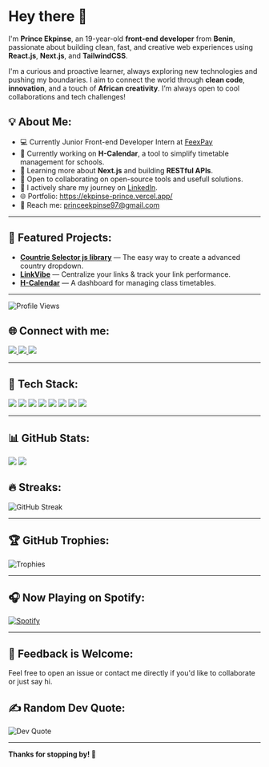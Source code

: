 # Hey there 👋

I'm **Prince Ekpinse**, an 19-year-old **front-end developer** from **Benin**, passionate about building clean, fast, and creative web experiences using **React.js**, **Next.js**, and **TailwindCSS**.

I'm a curious and proactive learner, always exploring new technologies and pushing my boundaries. I aim to connect the world through **clean code**, **innovation**, and a touch of **African creativity**. I’m always open to cool collaborations and tech challenges!

## 💡 About Me:
- 💻 Currently Junior Front-end Developer Intern at [FeexPay](https://feexpay.me/)
- 🔭 Currently working on **H-Calendar**, a tool to simplify timetable management for schools.  
- 🌱 Learning more about **Next.js** and building **RESTful APIs**.  
- 🤝 Open to collaborating on open-source tools and usefull solutions.
- 📢 I actively share my journey on [LinkedIn](https://www.linkedin.com/in/prince-ekpinse/).  
- 🌐 Portfolio: https://ekpinse-prince.vercel.app/  
- 📩 Reach me: princeekpinse97@gmail.com  

---

## 🚀 Featured Projects:
- [**Countrie Selector js library**](https://www.npmjs.com/package/country-selector-lite) — The easy way to create a advanced country dropdown. 
- [**LinkVibe**](https://github.com/prince-dev41/linkvibe) — Centralize your links & track your link performance.  
- [**H-Calendar**](https://github.com/prince-dev41/h-calendar) — A dashboard for managing class timetables.

---
![Profile Views](https://komarev.com/ghpvc/?username=prince-dev41&color=blue)

## 🌐 Connect with me:
<p>
  <a href="https://www.linkedin.com/in/prince-ekpinse-developpement-front-end/" target="_blank">
    <img src="https://img.shields.io/badge/LinkedIn-%230077B5.svg?style=for-the-badge&logo=linkedin&logoColor=white" />
  </a>
  <a href="https://github.com/prince-dev41" target="_blank">
    <img src="https://img.shields.io/badge/GitHub-%23181717.svg?style=for-the-badge&logo=github&logoColor=white" />
  </a>
  <a href="https://x.com/EkpinsePrince" target="_blank">
    <img src="https://img.shields.io/badge/Twitter-%231DA1F2.svg?style=for-the-badge&logo=twitter&logoColor=white" />
  </a>
</p>

---

## 🧰 Tech Stack:
<p>
  <img src="https://img.shields.io/badge/HTML5-%23E34F26.svg?style=for-the-badge&logo=html5&logoColor=white" />
  <img src="https://img.shields.io/badge/CSS3-%231572B6.svg?style=for-the-badge&logo=css3&logoColor=white" />
  <img src="https://img.shields.io/badge/JavaScript-%23F7DF1E.svg?style=for-the-badge&logo=javascript&logoColor=black" />
  <img src="https://img.shields.io/badge/React-%2320232a.svg?style=for-the-badge&logo=react&logoColor=%2361DAFB" />
  <img src="https://img.shields.io/badge/Next.js-%23000000.svg?style=for-the-badge&logo=next.js&logoColor=white" />
  <img src="https://img.shields.io/badge/TailwindCSS-%2338B2AC.svg?style=for-the-badge&logo=tailwind-css&logoColor=white" />
  <img src="https://img.shields.io/badge/Git-%23F05033.svg?style=for-the-badge&logo=git&logoColor=white" />
  <img src="https://img.shields.io/badge/Netlify-%2300C7B7.svg?style=for-the-badge&logo=netlify&logoColor=white" />
</p>

---

## 📊 GitHub Stats:
<p>
  <img src="https://github-readme-stats.vercel.app/api?username=prince-dev41&show_icons=true&theme=radical" />
  <img src="https://github-readme-stats.vercel.app/api/top-langs/?username=prince-dev41&layout=compact&theme=radical" />
</p>

## 🔥 Streaks:
![GitHub Streak](https://github-readme-streak-stats.herokuapp.com/?user=prince-dev41&theme=radical)

---

## 🏆 GitHub Trophies:
![Trophies](https://github-profile-trophy.vercel.app/?username=prince-dev41&theme=darkhub&no-bg=true)

---

## 🎧 Now Playing on Spotify:
[![Spotify](https://novatorem.bgstatic.vercel.app/api/spotify)](https://open.spotify.com/user/31qrstikxab6rlywen3bwldmqvim?si=f58ff6b48a1040ad)

---

## 💬 Feedback is Welcome:
Feel free to open an issue or contact me directly if you'd like to collaborate or just say hi.

## ✍️ Random Dev Quote:
![Dev Quote](https://quotes-github-readme.vercel.app/api?type=horizontal)

---

**Thanks for stopping by! 🚀**
